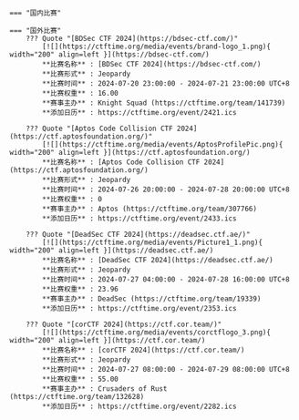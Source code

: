     === "国内比赛"
    
    === "国外比赛"
        ??? Quote "[BDSec CTF 2024](https://bdsec-ctf.com/)"  
            [![](https://ctftime.org/media/events/brand-logo_1.png){ width="200" align=left }](https://bdsec-ctf.com/)  
            **比赛名称** : [BDSec CTF 2024](https://bdsec-ctf.com/)  
            **比赛形式** : Jeopardy  
            **比赛时间** : 2024-07-20 23:00:00 - 2024-07-21 23:00:00 UTC+8  
            **比赛权重** : 16.00  
            **赛事主办** : Knight Squad (https://ctftime.org/team/141739)  
            **添加日历** : https://ctftime.org/event/2421.ics  
            
        ??? Quote "[Aptos Code Collision CTF 2024](https://ctf.aptosfoundation.org/)"  
            [![](https://ctftime.org/media/events/AptosProfilePic.png){ width="200" align=left }](https://ctf.aptosfoundation.org/)  
            **比赛名称** : [Aptos Code Collision CTF 2024](https://ctf.aptosfoundation.org/)  
            **比赛形式** : Jeopardy  
            **比赛时间** : 2024-07-26 20:00:00 - 2024-07-28 20:00:00 UTC+8  
            **比赛权重** : 0  
            **赛事主办** : Aptos (https://ctftime.org/team/307766)  
            **添加日历** : https://ctftime.org/event/2433.ics  
            
        ??? Quote "[DeadSec CTF 2024](https://deadsec.ctf.ae/)"  
            [![](https://ctftime.org/media/events/Picture1_1.png){ width="200" align=left }](https://deadsec.ctf.ae/)  
            **比赛名称** : [DeadSec CTF 2024](https://deadsec.ctf.ae/)  
            **比赛形式** : Jeopardy  
            **比赛时间** : 2024-07-27 04:00:00 - 2024-07-28 16:00:00 UTC+8  
            **比赛权重** : 23.96  
            **赛事主办** : DeadSec (https://ctftime.org/team/19339)  
            **添加日历** : https://ctftime.org/event/2353.ics  
            
        ??? Quote "[corCTF 2024](https://ctf.cor.team/)"  
            [![](https://ctftime.org/media/events/corctflogo_3.png){ width="200" align=left }](https://ctf.cor.team/)  
            **比赛名称** : [corCTF 2024](https://ctf.cor.team/)  
            **比赛形式** : Jeopardy  
            **比赛时间** : 2024-07-27 08:00:00 - 2024-07-29 08:00:00 UTC+8  
            **比赛权重** : 55.00  
            **赛事主办** : Crusaders of Rust (https://ctftime.org/team/132628)  
            **添加日历** : https://ctftime.org/event/2282.ics  
            